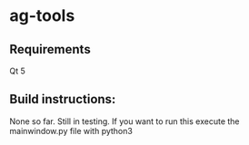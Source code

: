 # ag-tools

## Requirements
Qt 5

## Build instructions:
None so far. Still in testing.
If you want to run this execute the mainwindow.py file with python3